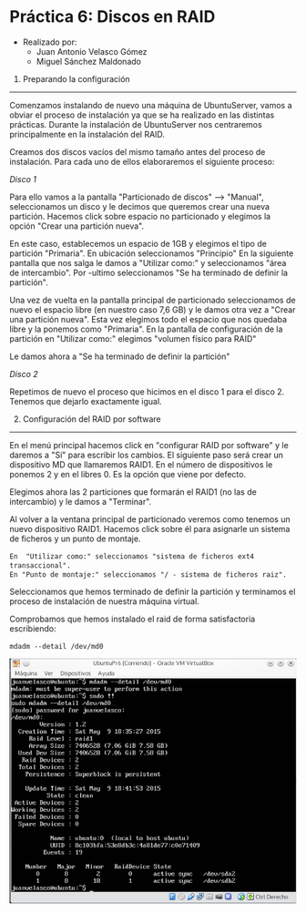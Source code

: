 **Práctica 6:** Discos en RAID
==================

- Realizado por:
	+ Juan Antonio Velasco Gómez
	+ Miguel Sánchez Maldonado

1. Preparando la configuración
------------------

Comenzamos instalando de nuevo una máquina de UbuntuServer, vamos a obviar el proceso de instalación ya que se ha realizado en las distintas prácticas. Durante la instalación de UbuntuServer nos centraremos principalmente en la instalación del RAID.

Creamos dos discos vacíos del mismo tamaño antes del proceso de instalación. Para cada uno de ellos elaboraremos el siguiente proceso:

*Disco 1*

Para ello vamos a la pantalla "Particionado de discos" --> "Manual", seleccionamos un disco y le decimos que queremos crear una nueva partición. Hacemos click sobre espacio no particionado y elegimos la opción "Crear una partición nueva".

En este caso, establecemos un espacio de 1GB  y elegimos el tipo de partición "Primaria". En ubicación seleccionamos "Principio" En la siguiente pantalla que nos salga le damos a "Utilizar como:" y seleccionamos "área de intercambio". Por -ultimo seleccionamos "Se ha terminado de definir la partición".

Una vez de vuelta en la pantalla principal de particionado seleccionamos de nuevo el espacio libre (en nuestro caso 7,6 GB) y le damos otra vez a "Crear una partición nueva". Esta vez elegimos todo el espacio que nos quedaba libre y la ponemos como "Primaria". En la pantalla de configuración de la partición en "Utilizar como:" elegimos "volumen físico para RAID"

Le damos ahora a "Se ha terminado de definir la partición"

*Disco 2*

Repetimos de nuevo el proceso que hicimos en el disco 1 para el disco 2. Tenemos que dejarlo exactamente igual.

2. Configuración del RAID por software 
------------------

En el menú principal hacemos click en "configurar RAID por software" y le daremos a "Sí" para escribir los cambios. El siguiente paso será crear un dispositivo MD que llamaremos RAID1. En el número de dispositivos le ponemos 2 y en el libres 0.  Es la opción que viene por defecto.

Elegimos ahora las 2 particiones que formarán el RAID1 (no las de intercambio) y le damos a "Terminar".

Al volver a la ventana principal de particionado veremos como tenemos un nuevo dispositivo RAID1. Hacemos click sobre él para asignarle un sistema de ficheros y un punto de montaje.

	En  "Utilizar como:" seleccionamos "sistema de ficheros ext4 transaccional".
	En "Punto de montaje:" seleccionamos "/ - sistema de ficheros raiz".

Seleccionamos que hemos terminado de definir la partición y terminamos el proceso de instalación de nuestra máquina virtual.

Comprobamos que hemos instalado el raid de forma satisfactoria escribiendo:

	mdadm --detail /dev/md0

![Captura 1](images/captura.png)
